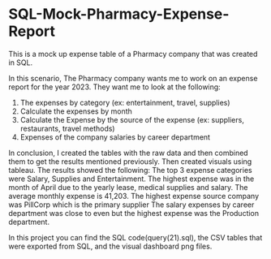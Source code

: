 # SQL-Mock-Pharmacy-Expense-Report
This is a mock up expense table of a Pharmacy company that was created in SQL. 

In this scenario, The Pharmacy company wants me to work on an expense report for the year 2023. They want me to look at the following:
1) The expenses by category (ex: entertainment, travel, supplies)
2) Calculate the expenses by month
3) Calculate the Expense by the source of the expense (ex: suppliers, restaurants, travel methods)
4) Expenses of the company salaries by career department

In conclusion, I created the tables with the raw data and then combined them to get the results mentioned previously. Then created visuals using tableau. The results showed the following:
The top 3 expense categories were Salary, Supplies and Entertainment. 
The highest expense was in the month of April due to the yearly lease, medical supplies and salary. The average monthly expense is 41,203.
The highest expense source company was PillCorp which is the primary supplier 
The salary expenses by career department was close to even but the highest expense was the Production department.



In this project you can find the SQL code(query(21).sql), the CSV tables that were exported from SQL, and the visual dashboard png files.
